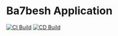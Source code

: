 # Ba7besh Application
[![CI Build](https://github.com/TheFastOrg/ba7beshApp/actions/workflows/ci-build.yml/badge.svg)](https://github.com/TheFastOrg/ba7beshApp/actions/workflows/ci-build.yml)
[![CD Build](https://github.com/TheFastOrg/ba7beshApp/actions/workflows/cd-build.yml/badge.svg)](https://github.com/TheFastOrg/ba7beshApp/actions/workflows/cd-build.yml)
